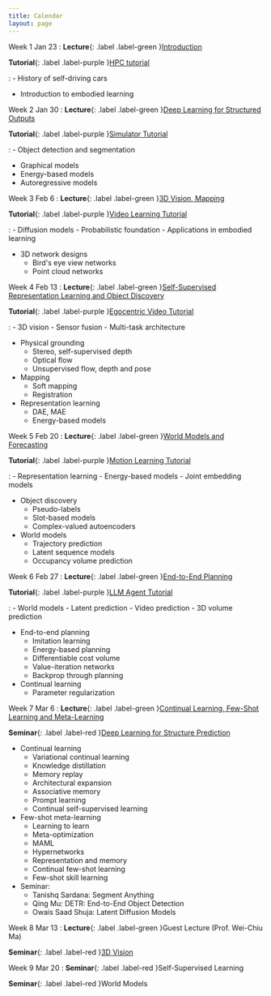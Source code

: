 ```yaml
---
title: Calendar
layout: page
---
```


Week 1 Jan 23
: **Lecture**{: .label .label-green }[Introduction](https://embodied-learning-vision-course.github.io/course-public/2025-spring/lectures/week01_intro.pdf)

  **Tutorial**{: .label .label-purple }[HPC tutorial](https://embodied-learning-vision-course.github.io/course-public/2025-spring/lab/lab1_hpc.pdf)

: - History of self-driving cars
  - Introduction to embodied learning

Week 2 Jan 30
: **Lecture**{: .label .label-green }[Deep Learning for Structured Outputs](https://embodied-learning-vision-course.github.io/course-public/2025-spring/lectures/week02_structured_learning.pdf)
  
  **Tutorial**{: .label .label-purple }[Simulator Tutorial](https://embodied-learning-vision-course.github.io/course-public/2025-spring/lab/lab2_simulator.pdf)

: - Object detection and segmentation
  - Graphical models
  - Energy-based models
  - Autoregressive models

Week 3 Feb 6
: **Lecture**{: .label .label-green }[3D Vision, Mapping](https://embodied-learning-vision-course.github.io/course-public/2025-spring/lectures/week03_3d_mapping.pdf)
  
  **Tutorial**{: .label .label-purple }[Video Learning Tutorial](https://embodied-learning-vision-course.github.io/course-public/2025-spring/lab/lab3_video_learning.pdf)

: - Diffusion models
    - Probabilistic foundation
    - Applications in embodied learning
  - 3D network designs
    - Bird's eye view networks
    - Point cloud networks

Week 4 Feb 13
: **Lecture**{: .label .label-green }[Self-Supervised Representation Learning and Object Discovery](https://embodied-learning-vision-course.github.io/course-public/2025-spring/lectures/week04_ssl.pdf)
  
  **Tutorial**{: .label .label-purple }[Egocentric Video Tutorial](https://embodied-learning-vision-course.github.io/course-public/2025-spring/lab/lab4_ego4d.pdf)

: - 3D vision
    - Sensor fusion
    - Multi-task architecture
  - Physical grounding
    - Stereo, self-supervised depth
    - Optical flow
    - Unsupervised flow, depth and pose
  - Mapping
    - Soft mapping
    - Registration
  - Representation learning
    - DAE, MAE
    - Energy-based models

Week 5 Feb 20
: **Lecture**{: .label .label-green }[World Models and Forecasting](https://embodied-learning-vision-course.github.io/course-public/2025-spring/lectures/week05_world_models.pdf)
  
  **Tutorial**{: .label .label-purple }[Motion Learning Tutorial](https://embodied-learning-vision-course.github.io/course-public/2025-spring/lab/lab5_motion.pdf)

: - Representation learning
    - Energy-based models
    - Joint embedding models
  - Object discovery
    - Pseudo-labels
    - Slot-based models
    - Complex-valued autoencoders
  - World models
    - Trajectory prediction
    - Latent sequence models
    - Occupancy volume prediction

Week 6 Feb 27
: **Lecture**{: .label .label-green }[End-to-End Planning](https://embodied-learning-vision-course.github.io/course-public/2025-spring/lectures/week06_planning.pdf)
  
  **Tutorial**{: .label .label-purple }[LLM Agent Tutorial](https://embodied-learning-vision-course.github.io/course-public/2025-spring/lab/lab6_LLMAgent.pdf)

: - World models
    - Latent prediction
    - Video prediction
    - 3D volume prediction
  - End-to-end planning
    - Imitation learning
    - Energy-based planning
    - Differentiable cost volume
    - Value-iteration networks
    - Backprop through planning
  - Continual learning
    - Parameter regularization

Week 7 Mar 6
: **Lecture**{: .label .label-green }[Continual Learning, Few-Shot Learning and Meta-Learning](https://embodied-learning-vision-course.github.io/course-public/2025-spring/lectures/week07_continual_fewshot_learning.pdf)
  
  **Seminar**{: .label .label-red }[Deep Learning for Structure Prediction](https://embodied-learning-vision-course.github.io/course-public/2025-spring/seminars/week07_student_dl.pdf)

  - Continual learning
    - Variational continual learning
    - Knowledge distillation
    - Memory replay
    - Architectural expansion
    - Associative memory
    - Prompt learning
    - Continual self-supervised learning
  - Few-shot meta-learning
    - Learning to learn
    - Meta-optimization
    - MAML
    - Hypernetworks
    - Representation and memory
    - Continual few-shot learning
    - Few-shot skill learning
  - Seminar:
    - Tanishq Sardana: Segment Anything
    - Qing Mu: DETR: End-to-End Object Detection
    - Owais Saad Shuja: Latent Diffusion Models


Week 8 Mar 13
: **Lecture**{: .label .label-green }Guest Lecture (Prof. Wei-Chiu Ma)
  
  **Seminar**{: .label .label-red }[3D Vision](https://embodied-learning-vision-course.github.io/course-public/2025-spring/seminars/week08_student_3d.pdf)

Week 9 Mar 20
: **Seminar**{: .label .label-red }Self-Supervised Learning
  
  **Seminar**{: .label .label-red }World Models
